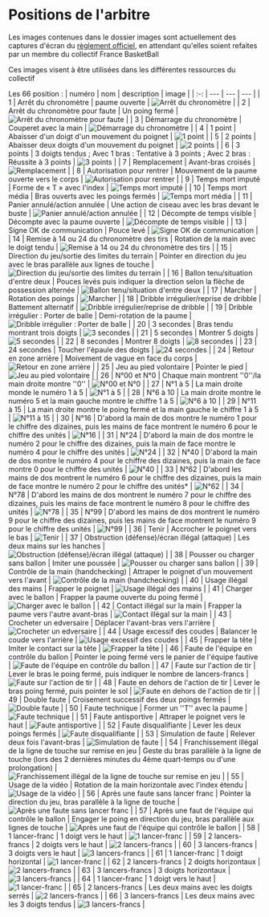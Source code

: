 # Positions de l'arbitre

Les images contenues dans le dossier images sont actuellement des captures d'écran du [règlement officiel](https://www.ffbb.com/sites/default/files/otm_regelement_jeu/9a._signaux_officiels_des_arbitres_2020_-_bvr_.pdf), en attendant qu'elles soient refaites par un membre du collectif France BasketBall

Ces images visent à être utilisées dans les différentes ressources du collectif

Les 66 position :
| numéro | nom | description | image |
| :-: | --- | --- | --- |
| 1 | Arrêt du chronomètre | paume ouverte | ![Arrêt du chronomètre](https://raw.githubusercontent.com/lieutenantX/api/main/data/referee_positions/images/position1.png) |
| 2 | Arrêt du chronomètre pour faute | Un poing fermé | ![Arrêt du chronomètre pour faute](https://raw.githubusercontent.com/lieutenantX/api/main/data/referee_positions/images/position2.png) |
| 3 | Démarrage du chronomètre | Couperet avec la main | ![Démarrage du chronomètre](https://raw.githubusercontent.com/lieutenantX/api/main/data/referee_positions/images/position3.png) |
| 4 | 1 point | Abaisser d'un doigt d'un mouvement du poignet | ![1 point](https://raw.githubusercontent.com/lieutenantX/api/main/data/referee_positions/images/position4.png) |
| 5 | 2 points | Abaisser deux doigts d'un mouvement du poignet | ![2 points](https://raw.githubusercontent.com/lieutenantX/api/main/data/referee_positions/images/position5.png) |
| 6 | 3 points | 3 doigts tendus ; Avec 1 bras : Tentative à 3 points ; Avec 2 bras : Réussite à 3 points | ![3 points](https://raw.githubusercontent.com/lieutenantX/api/main/data/referee_positions/images/position6.png) |
| 7 | Remplacement | Avant-bras croisés | ![Remplacement](https://raw.githubusercontent.com/lieutenantX/api/main/data/referee_positions/images/position7.png) |
| 8 | Autorisation pour rentrer | Mouvement de la paume ouverte vers le corps | ![Autorisation pour rentrer](https://raw.githubusercontent.com/lieutenantX/api/main/data/referee_positions/images/position8.png) |
| 9 | Temps mort imputé | Forme de « T » avec l'index | ![Temps mort imputé](https://raw.githubusercontent.com/lieutenantX/api/main/data/referee_positions/images/position9.png) |
| 10 | Temps mort média | Bras ouverts avec les poings fermés | ![Temps mort média](https://raw.githubusercontent.com/lieutenantX/api/main/data/referee_positions/images/position10.png) |
| 11 | Panier annulé/action annulée | Une action de ciseau avec les bras devant le buste | ![Panier annulé/action annulée](https://raw.githubusercontent.com/lieutenantX/api/main/data/referee_positions/images/position11.png) |
| 12 | Décompte de temps visible | Décompte avec la paume ouverte | ![Décompte de temps visible](https://raw.githubusercontent.com/lieutenantX/api/main/data/referee_positions/images/position12.png) |
| 13 | Signe OK de communication | Pouce levé | ![Signe OK de communication](https://raw.githubusercontent.com/lieutenantX/api/main/data/referee_positions/images/position13.png) |
| 14 | Remise à 14 ou 24 du chronomètre des tirs | Rotation de la main avec le doigt tendu | ![Remise à 14 ou 24 du chronomètre des tirs](https://raw.githubusercontent.com/lieutenantX/api/main/data/referee_positions/images/position14.png) |
| 15 | Direction du jeu/sortie des limites du terrain | Pointer en direction du jeu avec le bras parallèle aux lignes de touche | ![Direction du jeu/sortie des limites du terrain](https://raw.githubusercontent.com/lieutenantX/api/main/data/referee_positions/images/position15.png) |
| 16 | Ballon tenu/situation d'entre deux | Pouces levés puis indiquer la direction selon la flèche de possession alternée | ![Ballon tenu/situation d'entre deux](https://raw.githubusercontent.com/lieutenantX/api/main/data/referee_positions/images/position16.png) |
| 17 | Marcher | Rotation des poings | ![Marcher](https://raw.githubusercontent.com/lieutenantX/api/main/data/referee_positions/images/position17.png) |
| 18 | Dribble irrégulier/reprise de dribble | Battement alternatif | ![Dribble irrégulier/reprise de dribble](https://raw.githubusercontent.com/lieutenantX/api/main/data/referee_positions/images/position18.png) |
| 19 | Dribble irrégulier : Porter de balle | Demi-rotation de la paume | ![Dribble irrégulier : Porter de balle](https://raw.githubusercontent.com/lieutenantX/api/main/data/referee_positions/images/position19.png) |
| 20 | 3 secondes | Bras tendu montrant trois doigts | ![3 secondes](https://raw.githubusercontent.com/lieutenantX/api/main/data/referee_positions/images/position20.png) |
| 21 | 5 secondes | Montrer 5 doigts | ![5 secondes](https://raw.githubusercontent.com/lieutenantX/api/main/data/referee_positions/images/position21.png) |
| 22 | 8 secondes | Montrer 8 doigts | ![8 secondes](https://raw.githubusercontent.com/lieutenantX/api/main/data/referee_positions/images/position22.png) |
| 23 | 24 secondes | Toucher l'épaule des doigts | ![24 secondes](https://raw.githubusercontent.com/lieutenantX/api/main/data/referee_positions/images/position23.png) |
| 24 | Retour en zone arrière | Moivement de vague en face du corps | ![Retour en zone arrière](https://raw.githubusercontent.com/lieutenantX/api/main/data/referee_positions/images/position24.png) |
| 25 | Jeu au pied volontaire | Pointer le pied | ![Jeu au pied volontaire](https://raw.githubusercontent.com/lieutenantX/api/main/data/referee_positions/images/position25.png) |
| 26 | N°00 et N°0 | Chaque main montrent ''0''/la main droite montre ''0'' | ![N°00 et N°0](https://raw.githubusercontent.com/lieutenantX/api/main/data/referee_positions/images/position26.png) |
| 27 | N°1 à 5 | La main droite monde le numéro 1 à 5 | ![N°1 à 5](https://raw.githubusercontent.com/lieutenantX/api/main/data/referee_positions/images/position27.png) |
| 28 | N°6 à 10 | La main droite montre le numéro 5 et la main gauche montre le chiffre 1 à 5 | ![N°6 à 10](https://raw.githubusercontent.com/lieutenantX/api/main/data/referee_positions/images/position28.png) |
| 29 | N°11 à 15 | La main droite montre le poing fermé et la main gauche le chiffre 1 à 5 | ![N°11 à 15](https://raw.githubusercontent.com/lieutenantX/api/main/data/referee_positions/images/position29.png) |
| 30 | N°16 | D'abord la main de dos montre le numéro 1 pour le chiffre des dizaines, puis les mains de face montrent le numéro 6 pour le chiffre des unités | ![N°16](https://raw.githubusercontent.com/lieutenantX/api/main/data/referee_positions/images/position30.png) |
| 31 | N°24 | D'abord la main de dos montre le numéro 2 pour le chiffre des dizaines, puis la main de face montre le numéro 4 pour le chiffre des unités | ![N°24](https://raw.githubusercontent.com/lieutenantX/api/main/data/referee_positions/images/position31.png) |
| 32 | N°40 | D'abord la main de dos montre le numéro 4 pour le chiffre des dizaines, puis la main de face montre 0 pour le chiffre des unités | ![N°40](https://raw.githubusercontent.com/lieutenantX/api/main/data/referee_positions/images/position32.png) |
| 33 | N°62 | D'abord les mains de dos montrent le numéro 6 pour le chiffre des dizaines, puis la main de face montre le numéro 2 pour le chiffre des unités* | ![N°62](https://raw.githubusercontent.com/lieutenantX/api/main/data/referee_positions/images/position33.png) |
| 34 | N°78 | D'abord les mains de dos montrent le numéro 7 pour le chiffre des dizaines, puis les mains de face montrent le numéro 8 pour le chiffre des unités | ![N°78](https://raw.githubusercontent.com/lieutenantX/api/main/data/referee_positions/images/position34.png) |
| 35 | N°99 | D'abord les mains de dos montrent le numéro 9 pour le chiffre des dizaines, puis les mains de face montrent le numéro 9 pour le chiffre des unités | ![N°99](https://raw.githubusercontent.com/lieutenantX/api/main/data/referee_positions/images/position35.png) |
| 36 | Tenir | Accrocher le poignet vers le bas | ![Tenir](https://raw.githubusercontent.com/lieutenantX/api/main/data/referee_positions/images/position36.png) |
| 37 | Obstruction (défense)/écran illégal (attaque) | Les deux mains sur les hanches | ![Obstruction (défense)/écran illégal (attaque)](https://raw.githubusercontent.com/lieutenantX/api/main/data/referee_positions/images/position37.png) |
| 38 | Pousser ou charger sans ballon | Imiter une poussée | ![Pousser ou charger sans ballon](https://raw.githubusercontent.com/lieutenantX/api/main/data/referee_positions/images/position38.png) |
| 39 | Contrôle de la main (handchecking) | Attraper le poignet d'un mouvement vers l'avant | ![Contrôle de la main (handchecking)](https://raw.githubusercontent.com/lieutenantX/api/main/data/referee_positions/images/position39.png) |
| 40 | Usage illégal des mains | Frapper le poignet | ![Usage illégal des mains](https://raw.githubusercontent.com/lieutenantX/api/main/data/referee_positions/images/position40.png) |
| 41 | Charger avec le ballon | Frapper la paume ouverte du poing fermé | ![Charger avec le ballon](https://raw.githubusercontent.com/lieutenantX/api/main/data/referee_positions/images/position41.png) |
| 42 | Contact illégal sur la main | Frapper la paume vers l'autre avant-bras | ![Contact illégal sur la main](https://raw.githubusercontent.com/lieutenantX/api/main/data/referee_positions/images/position42.png) |
| 43 | Crocheter un edversaire | Déplacer l'avant-bras vers l'arrière | ![Crocheter un edversaire](https://raw.githubusercontent.com/lieutenantX/api/main/data/referee_positions/images/position43.png) |
| 44 | Usage excessif des coudes | Balancer le coude vers l'arrière | ![Usage excessif des coudes](https://raw.githubusercontent.com/lieutenantX/api/main/data/referee_positions/images/position44.png) |
| 45 | Frapper la tête | Imiter le contact sur la tête | ![Frapper la tête](https://raw.githubusercontent.com/lieutenantX/api/main/data/referee_positions/images/position45.png) |
| 46 | Faute de l'équipe en contrôle du ballon | Pointer le poing fermé vers le panier de l'équipe fautive | ![Faute de l'équipe en contrôle du ballon](https://raw.githubusercontent.com/lieutenantX/api/main/data/referee_positions/images/position46.png) |
| 47 | Faute sur l'action de tir | Lever le bras le poing fermé, puis indiquer le nombre de lancers-francs | ![Faute sur l'action de tir](https://raw.githubusercontent.com/lieutenantX/api/main/data/referee_positions/images/position47.png) |
| 48 | Faute en dehors de l'action de tir | Lever le bras poing fermé, puis pointer le sol | ![Faute en dehors de l'action de tir](https://raw.githubusercontent.com/lieutenantX/api/main/data/referee_positions/images/position48.png) |
| 49 | Double faute | Croisement successif des deux poings fermés | ![Double faute](https://raw.githubusercontent.com/lieutenantX/api/main/data/referee_positions/images/position49.png) |
| 50 | Faute technique | Former un ''T'' avec la paume | ![Faute technique](https://raw.githubusercontent.com/lieutenantX/api/main/data/referee_positions/images/position50.png) |
| 51 | Faute antisportive | Attraper le poignet vers le haut | ![Faute antisportive](https://raw.githubusercontent.com/lieutenantX/api/main/data/referee_positions/images/position51.png) |
| 52 | Faute disqualifiante | Lever les deux poings fermés | ![Faute disqualifiante](https://raw.githubusercontent.com/lieutenantX/api/main/data/referee_positions/images/position52.png) |
| 53 | Simulation de faute | Relever deux fois l'avant-bras | ![Simulation de faute](https://raw.githubusercontent.com/lieutenantX/api/main/data/referee_positions/images/position53.png) |
| 54 | Franchissement illégal de la ligne de touche sur remise en jeu | Geste du bras parallèle à la ligne de touche (lors des 2 dernières minutes du 4ème quart-temps ou d'une prolongation) | ![Franchissement illégal de la ligne de touche sur remise en jeu](https://raw.githubusercontent.com/lieutenantX/api/main/data/referee_positions/images/position54.png) |
| 55 | Usage de la vidéo | Rotation de la main horizontale avec l'index étendu | ![Usage de la vidéo](https://raw.githubusercontent.com/lieutenantX/api/main/data/referee_positions/images/position55.png) |
| 56 | Après une faute sans lancer franc | Pointer la direction du jeu, bras parallèle à la ligne de touche | ![Après une faute sans lancer franc](https://raw.githubusercontent.com/lieutenantX/api/main/data/referee_positions/images/position56.png) |
| 57 | Après une faut de l'équipe qui contrôle le ballon | Engager le poing en direction du jeu, bras parallèle aux lignes de touche | ![Après une faut de l'équipe qui contrôle le ballon](https://raw.githubusercontent.com/lieutenantX/api/main/data/referee_positions/images/position57.png) |
| 58 | 1 lancer-franc | 1 doigt vers le haut | ![1 lancer-franc](https://raw.githubusercontent.com/lieutenantX/api/main/data/referee_positions/images/position58.png) |
| 59 | 2 lancers-francs | 2 doigts vers le haut | ![2 lancers-francs](https://raw.githubusercontent.com/lieutenantX/api/main/data/referee_positions/images/position59.png) |
| 60 | 3 lancers-francs | 3 doigts vers le haut | ![3 lancers-francs](https://raw.githubusercontent.com/lieutenantX/api/main/data/referee_positions/images/position60.png) |
| 61 | 1 lancer-franc | 1 doigt horizontal | ![1 lancer-franc](https://raw.githubusercontent.com/lieutenantX/api/main/data/referee_positions/images/position61.png) |
| 62 | 2 lancers-francs | 2 doigts horizontaux | ![2 lancers-francs](https://raw.githubusercontent.com/lieutenantX/api/main/data/referee_positions/images/position62.png) |
| 63 | 3 lancers-francs | 3 doigts horizontaux | ![3 lancers-francs](https://raw.githubusercontent.com/lieutenantX/api/main/data/referee_positions/images/position63.png) |
| 64 | 1 lancer-franc | 1 doigt vers le haut | ![1 lancer-franc](https://raw.githubusercontent.com/lieutenantX/api/main/data/referee_positions/images/position64.png) |
| 65 | 2 lancers-francs | Les deux mains avec les doigts serrés | ![2 lancers-francs](https://raw.githubusercontent.com/lieutenantX/api/main/data/referee_positions/images/position65.png) |
| 66 | 3 lancers-francs | Les deux mains avec les 3 doigts tendus | ![3 lancers-francs](https://raw.githubusercontent.com/lieutenantX/api/main/data/referee_positions/images/position66.png) |
